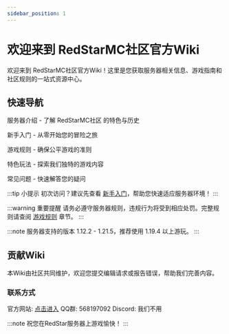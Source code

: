 ```yaml
---
sidebar_position: 1
---
```


# 欢迎来到 RedStarMC社区官方Wiki

欢迎来到 RedStarMC社区官方Wiki！这里是您获取服务器相关信息、游戏指南和社区规则的一站式资源中心。

## 快速导航

服务器介绍 - 了解 RedStarMC社区 的特色与历史

新手入门 - 从零开始您的冒险之旅

游戏规则 - 确保公平游戏的准则

特色玩法 - 探索我们独特的游戏内容

常见问题 - 快速解答您的疑问

:::tip 
小提示 初次访问？建议先查看 [新手入门](#快速导航)，帮助您快速适应服务器环境！ 
::: 

:::warning 
重要提醒 请务必遵守服务器规则，违规行为将受到相应处罚。完整规则请查阅 [游戏规则](#快速导航) 章节。
::: 

:::note
服务器支持的版本 1.12.2 - 1.21.5，推荐使用 1.19.4 以上游玩。
:::

## 贡献Wiki

本Wiki由社区共同维护，欢迎您提交编辑请求或报告错误，帮助我们完善内容。

### 联系方式

官方网站: [点击进入](https://www.redstarmc.top/)
QQ群: 568197092
Discord: 我们不用

:::note
祝您在RedStar服务器上游戏愉快！
:::

